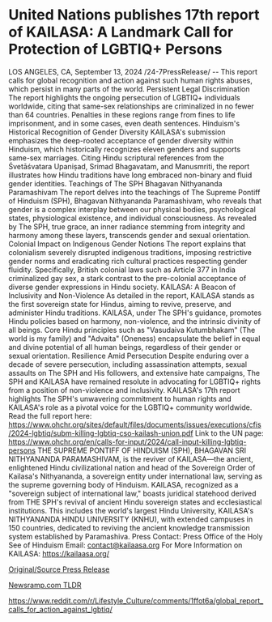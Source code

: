 # United Nations publishes 17th report of KAILASA: A Landmark Call for Protection of LGBTIQ+ Persons

LOS ANGELES, CA, September 13, 2024 /24-7PressRelease/ -- This report calls for global recognition and action against such human rights abuses, which persist in many parts of the world.  Persistent Legal Discrimination The report highlights the ongoing persecution of LGBTIQ+ individuals worldwide, citing that same-sex relationships are criminalized in no fewer than 64 countries.  Penalties in these regions range from fines to life imprisonment, and in some cases, even death sentences.   Hinduism's Historical Recognition of Gender Diversity KAILASA's submission emphasizes the deep-rooted acceptance of gender diversity within Hinduism, which historically recognizes eleven genders and supports same-sex marriages.  Citing Hindu scriptural references from the Śvetāśvatara Upaniṣad, Srimad Bhagavatam, and Manusmriti, the report illustrates how Hindu traditions have long embraced non-binary and fluid gender identities.  Teachings of The SPH Bhagavan Nithyananda Paramashivam The report delves into the teachings of The Supreme Pontiff of Hinduism (SPH), Bhagavan Nithyananda Paramashivam, who reveals that gender is a complex interplay between our physical bodies, psychological states, physiological existence, and individual consciousness.  As revealed by The SPH, true grace, an inner radiance stemming from integrity and harmony among these layers, transcends gender and sexual orientation.  Colonial Impact on Indigenous Gender Notions The report explains that colonialism severely disrupted indigenous traditions, imposing restrictive gender norms and eradicating rich cultural practices respecting gender fluidity.  Specifically, British colonial laws such as Article 377 in India criminalized gay sex, a stark contrast to the pre-colonial acceptance of diverse gender expressions in Hindu society.   KAILASA: A Beacon of Inclusivity and Non-Violence As detailed in the report, KAILASA stands as the first sovereign state for Hindus, aiming to revive, preserve, and administer Hindu traditions.   KAILASA, under The SPH's guidance, promotes Hindu policies based on harmony, non-violence, and the intrinsic divinity of all beings.  Core Hindu principles such as "Vasudaiva Kutumbhakam" (The world is my family) and "Advaita" (Oneness) encapsulate the belief in equal and divine potential of all human beings, regardless of their gender or sexual orientation.  Resilience Amid Persecution Despite enduring over a decade of severe persecution, including assassination attempts, sexual assaults on The SPH and His followers, and extensive hate campaigns, The SPH and KAILASA have remained resolute in advocating for LGBTIQ+ rights from a position of non-violence and inclusivity.  KAILASA's 17th report highlights The SPH's unwavering commitment to human rights and KAILASA's role as a pivotal voice for the LGBTIQ+ community worldwide.  Read the full report here: https://www.ohchr.org/sites/default/files/documents/issues/executions/cfis/2024-lgbtiq/subm-killing-lgbtiq-cso-kailash-union.pdf  Link to the UN page:  https://www.ohchr.org/en/calls-for-input/2024/call-input-killing-lgbtiq-persons  THE SUPREME PONTIFF OF HINDUISM (SPH), BHAGAVAN SRI NITHYANANDA PARAMASHIVAM, is the reviver of KAILASA—the ancient, enlightened Hindu civilizational nation and head of the Sovereign Order of Kailasa's Nithyananda, a sovereign entity under international law, serving as the supreme governing body of Hinduism.  KAILASA, recognized as a "sovereign subject of international law," boasts juridical statehood derived from THE SPH's revival of ancient Hindu sovereign states and ecclesiastical institutions. This includes the world's largest Hindu University, KAILASA's NITHYANANDA HINDU UNIVERSITY (KNHU), with extended campuses in 150 countries, dedicated to reviving the ancient knowledge transmission system established by Paramashiva.  Press Contact: Press Office of the Holy See of Hinduism Email: contact@kailaasa.org For More Information on KAILASA: https://kailaasa.org/ 

[Original/Source Press Release](https://www.24-7pressrelease.com/press-release/514256/united-nations-publishes-17th-report-of-kailasa-a-landmark-call-for-protection-of-lgbtiq-persons)
                    

[Newsramp.com TLDR](None) 

https://www.reddit.com/r/Lifestyle_Culture/comments/1ffot6a/global_report_calls_for_action_against_lgbtiq/